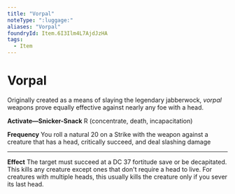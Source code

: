 ```yaml
---
title: "Vorpal"
noteType: ":luggage:"
aliases: "Vorpal"
foundryId: Item.6I3Ilm4L7AjdJzHA
tags:
  - Item
---
```


# Vorpal

Originally created as a means of slaying the legendary jabberwock, _vorpal_ weapons prove equally effective against nearly any foe with a head.

**Activate—Snicker-Snack** R (concentrate, death, incapacitation)

**Frequency** You roll a natural 20 on a Strike with the weapon against a creature that has a head, critically succeed, and deal slashing damage

* * *

**Effect** The target must succeed at a DC 37 fortitude save or be decapitated. This kills any creature except ones that don't require a head to live. For creatures with multiple heads, this usually kills the creature only if you sever its last head.
